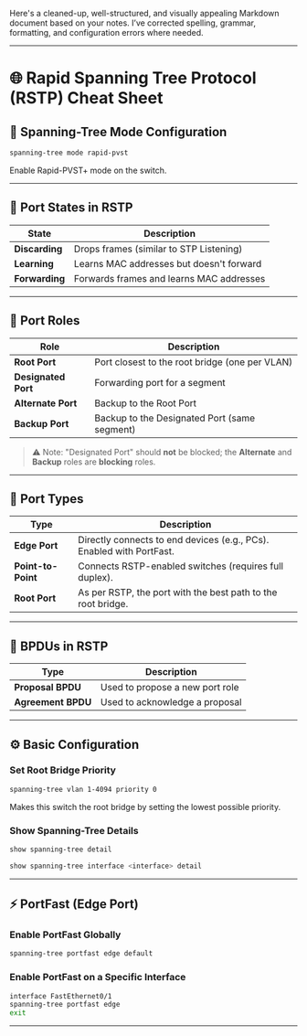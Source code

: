 Here's a cleaned-up, well-structured, and visually appealing Markdown document based on your notes. I’ve corrected spelling, grammar, formatting, and configuration errors where needed.

---

# 🌐 Rapid Spanning Tree Protocol (RSTP) Cheat Sheet

## 🔄 Spanning-Tree Mode Configuration

```bash
spanning-tree mode rapid-pvst
```

Enable Rapid-PVST+ mode on the switch.

---

## 🌱 Port States in RSTP

| State          | Description                              |
| -------------- | ---------------------------------------- |
| **Discarding** | Drops frames (similar to STP Listening)  |
| **Learning**   | Learns MAC addresses but doesn't forward |
| **Forwarding** | Forwards frames and learns MAC addresses |

---

## 🧭 Port Roles

| Role                | Description                                    |
| ------------------- | ---------------------------------------------- |
| **Root Port**       | Port closest to the root bridge (one per VLAN) |
| **Designated Port** | Forwarding port for a segment                  |
| **Alternate Port**  | Backup to the Root Port                        |
| **Backup Port**     | Backup to the Designated Port (same segment)   |

> ⚠️ Note: "Designated Port" should **not** be blocked; the **Alternate** and **Backup** roles are **blocking** roles.

---

## 🔌 Port Types

| Type               | Description                                                          |
| ------------------ | -------------------------------------------------------------------- |
| **Edge Port**      | Directly connects to end devices (e.g., PCs). Enabled with PortFast. |
| **Point-to-Point** | Connects RSTP-enabled switches (requires full duplex).               |
| **Root Port**      | As per RSTP, the port with the best path to the root bridge.         |

---


## 📨 BPDUs in RSTP

| Type               | Description                     |
| ------------------ | ------------------------------- |
| **Proposal BPDU**  | Used to propose a new port role |
| **Agreement BPDU** | Used to acknowledge a proposal  |

---


## ⚙️ Basic Configuration

### Set Root Bridge Priority

```bash
spanning-tree vlan 1-4094 priority 0
```

Makes this switch the root bridge by setting the lowest possible priority.

### Show Spanning-Tree Details

```bash
show spanning-tree detail
```

```bash
show spanning-tree interface <interface> detail
```

---

## ⚡ PortFast (Edge Port)

### Enable PortFast Globally

```bash
spanning-tree portfast edge default
```

### Enable PortFast on a Specific Interface

```bash
interface FastEthernet0/1
spanning-tree portfast edge
exit
```

---

